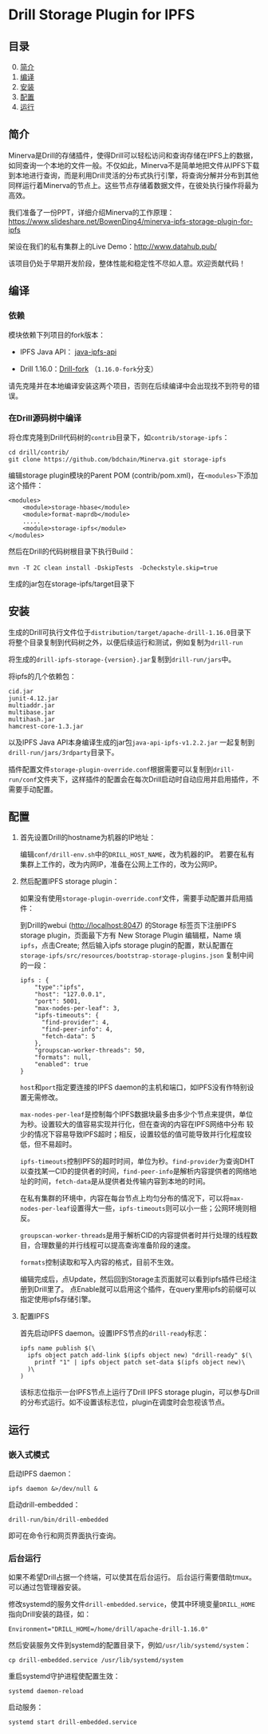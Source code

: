 # Drill Storage Plugin for IPFS


## 目录

0. [简介](#简介)
1. [编译](#编译)
2. [安装](#安装)
3. [配置](#配置)
4. [运行](#运行)

## 简介

Minerva是Drill的存储插件，使得Drill可以轻松访问和查询存储在IPFS上的数据，如同查询一个本地的文件一般。不仅如此，Minerva不是简单地把文件从IPFS下载到本地进行查询，而是利用Drill灵活的分布式执行引擎，将查询分解并分布到其他同样运行着Minerva的节点上。这些节点存储着数据文件，在彼处执行操作将最为高效。

我们准备了一份PPT，详细介绍Minerva的工作原理：<https://www.slideshare.net/BowenDing4/minerva-ipfs-storage-plugin-for-ipfs>

架设在我们的私有集群上的Live Demo：<http://www.datahub.pub/>

该项目仍处于早期开发阶段，整体性能和稳定性不尽如人意。欢迎贡献代码！

## 编译

### 依赖

模块依赖下列项目的fork版本：

* IPFS Java API： [java-ipfs-api](https://github.com/bdchain/java-ipfs-api)

* Drill 1.16.0：[Drill-fork](https://github.com/bdchain/Drill-fork) （`1.16.0-fork`分支）

请先克隆并在本地编译安装这两个项目，否则在后续编译中会出现找不到符号的错误。

### 在Drill源码树中编译

将仓库克隆到Drill代码树的`contrib`目录下，如`contrib/storage-ipfs`：

```
cd drill/contrib/
git clone https://github.com/bdchain/Minerva.git storage-ipfs
```

编辑storage plugin模块的Parent POM (contrib/pom.xml)，在`<modules>`下添加这个插件：

```
<modules>
    <module>storage-hbase</module>
    <module>format-maprdb</module>
    .....
    <module>storage-ipfs</module>
</modules>
```

然后在Drill的代码树根目录下执行Build：

```
mvn -T 2C clean install -DskipTests　-Dcheckstyle.skip=true
```

生成的jar包在storage-ipfs/target目录下


## 安装

生成的Drill可执行文件位于`distribution/target/apache-drill-1.16.0`目录下
将整个目录复制到代码树之外，以便后续运行和测试，例如复制为`drill-run`

将生成的`drill-ipfs-storage-{version}.jar`复制到`drill-run/jars`中。

将ipfs的几个依赖包：

```
cid.jar
junit-4.12.jar
multiaddr.jar
multibase.jar
multihash.jar
hamcrest-core-1.3.jar
```

以及IPFS Java API本身编译生成的jar包`java-api-ipfs-v1.2.2.jar` 
一起复制到`drill-run/jars/3rdparty`目录下。

插件配置文件`storage-plugin-override.conf`根据需要可以复制到`drill-run/conf`文件夹下，这样插件的配置会在每次Drill启动时自动应用并启用插件，不需要手动配置。

## 配置

1. 首先设置Drill的hostname为机器的IP地址：

    编辑`conf/drill-env.sh`中的`DRILL_HOST_NAME`，改为机器的IP。
    若要在私有集群上工作的，改为内网IP，准备在公网上工作的，改为公网IP。

2. 然后配置IPFS storage plugin：

    如果没有使用`storage-plugin-override.conf`文件，需要手动配置并启用插件：
    
    到Drill的webui (<http://localhost:8047>) 的Storage 标签页下注册IPFS storage plugin，页面最下方有 New Storage Plugin 编辑框，Name 填 `ipfs`，点击Create;
    然后输入ipfs storage plugin的配置，默认配置在`storage-ipfs/src/resources/bootstrap-storage-plugins.json`
    复制中间的一段：
    ```
    ipfs : {
        "type":"ipfs",
        "host": "127.0.0.1",
        "port": 5001,
        "max-nodes-per-leaf": 3,
        "ipfs-timeouts": {
          "find-provider": 4,
          "find-peer-info": 4,
          "fetch-data": 5
        },
        "groupscan-worker-threads": 50,
        "formats": null,
        "enabled": true
    }
    ```
    
    `host`和`port`指定要连接的IPFS daemon的主机和端口，如IPFS没有作特别设置无需修改。
    
    `max-nodes-per-leaf`是控制每个IPFS数据块最多由多少个节点来提供，单位为秒。设置较大的值容易实现并行化，但在查询的内容在IPFS网络中分布
    较少的情况下容易导致IPFS超时；相反，设置较低的值可能导致并行化程度较低，但不易超时。
    
    `ipfs-timeouts`控制IPFS的超时时间，单位为秒。`find-provider`为查询DHT以查找某一CID的提供者的时间，`find-peer-info`是解析内容提供者的网络地址的时间，`fetch-data`是从提供者处传输内容到本地的时间。
    
    在私有集群的环境中，内容在每台节点上均匀分布的情况下，可以将`max-nodes-per-leaf`设置得大一些，`ipfs-timeouts`则可以小一些；公网环境则相反。
    
    `groupscan-worker-threads`是用于解析CID的内容提供者时并行处理的线程数目，合理数量的并行线程可以提高查询准备阶段的速度。
    
    `formats`控制读取和写入内容的格式，目前不生效。
    
    编辑完成后，点Update，然后回到Storage主页面就可以看到ipfs插件已经注册到Drill里了。
    点Enable就可以启用这个插件，在query里用ipfs的前缀可以指定使用ipfs存储引擎。
    
3. 配置IPFS
    
    首先启动IPFS daemon。设置IPFS节点的`drill-ready`标志：
    
    ```
    ipfs name publish $(\
      ipfs object patch add-link $(ipfs object new) "drill-ready" $(\
        printf "1" | ipfs object patch set-data $(ipfs object new)\
      )\
    )
    ```
    该标志位指示一台IPFS节点上运行了Drill IPFS storage plugin，可以参与Drill的分布式运行。如不设置该标志位，plugin在调度时会忽视该节点。
    
## 运行

### 嵌入式模式

启动IPFS daemon：

```
ipfs daemon &>/dev/null &
```

启动drill-embedded：

```
drill-run/bin/drill-embedded
```

即可在命令行和网页界面执行查询。

### 后台运行

如果不希望Drill占据一个终端，可以使其在后台运行。
后台运行需要借助tmux。可以通过包管理器安装。

修改systemd的服务文件`drill-embedded.service`，使其中环境变量`DRILL_HOME`指向Drill安装的路径，如：
```
Environment="DRILL_HOME=/home/drill/apache-drill-1.16.0"
```
然后安装服务文件到systemd的配置目录下，例如`/usr/lib/systemd/system`：
```
cp drill-embedded.service /usr/lib/systemd/system
```
重启systemd守护进程使配置生效：
```
systemd daemon-reload
```
启动服务：
```
systemd start drill-embedded.service
```
